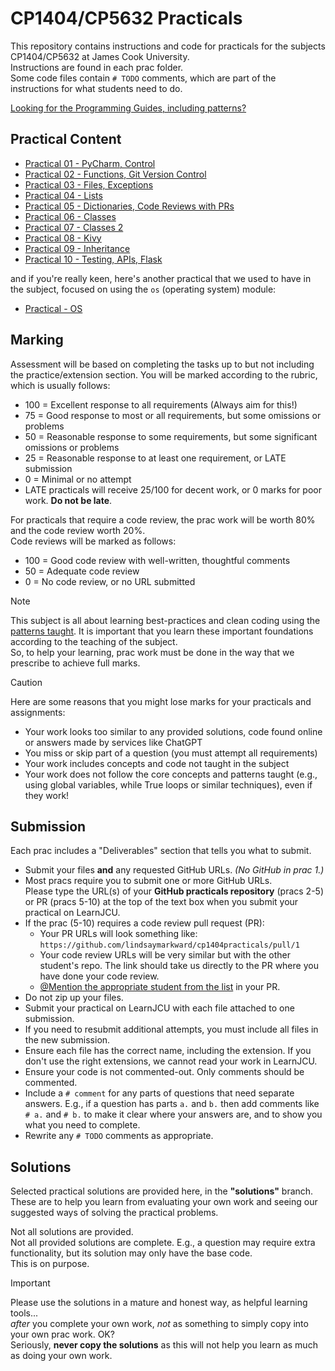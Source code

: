 # CP1404/CP5632 Practicals

This repository contains instructions and code for practicals for the subjects CP1404/CP5632 at James Cook
University.  
Instructions are found in each prac folder.  
Some code files contain `# TODO` comments, which are part of the instructions for what students need to do.

[Looking for the Programming Guides, including patterns?](https://github.com/CP1404/Starter/wiki/Programming-Patterns)

## Practical Content

* [Practical 01 - PyCharm, Control](./prac_01)
* [Practical 02 - Functions, Git Version Control](./prac_02)
* [Practical 03 - Files, Exceptions](./prac_03)
* [Practical 04 - Lists](./prac_04)
* [Practical 05 - Dictionaries, Code Reviews with PRs](./prac_05)
* [Practical 06 - Classes](./prac_06)
* [Practical 07 - Classes 2](./prac_07)
* [Practical 08 - Kivy](./prac_08)
* [Practical 09 - Inheritance](./prac_09)
* [Practical 10 - Testing, APIs, Flask](./prac_10)

and if you're really keen, here's another practical that we used to have in the subject, focused on using the `os`
(operating system) module:

* [Practical - OS](./prac_os)

## Marking

Assessment will be based on completing the tasks up to but not including
the practice/extension section. You will be marked according to the rubric, which is usually follows:

- 100 = Excellent response to all requirements (Always aim for this!)
- 75 = Good response to most or all requirements, but some omissions or problems
- 50 = Reasonable response to some requirements, but some significant omissions or problems
- 25 = Reasonable response to at least one requirement, or LATE submission
- 0 = Minimal or no attempt
- LATE practicals will receive 25/100 for decent work, or 0 marks for poor work. **Do not be late**.

For practicals that require a code review, the prac work will be worth 80% and the code review worth 20%.  
Code reviews will be marked as follows:

- 100 = Good code review with well-written, thoughtful comments
- 50 = Adequate code review
- 0 = No code review, or no URL submitted

> [!NOTE]
> This subject is all about learning best-practices and clean coding using
> the [patterns taught](https://github.com/CP1404/Starter/wiki/Programming-Patterns).
> It is important that you learn these important foundations according to the teaching of the subject.    
> So, to help your learning, prac work must be done in the way that we prescribe to achieve full marks.

> [!CAUTION]
> Here are some reasons that you might lose marks for your practicals and assignments:
> - Your work looks too similar to any provided solutions, code found online or answers made by services like ChatGPT
> - You miss or skip part of a question (you must attempt all requirements)
> - Your work includes concepts and code not taught in the subject
> - Your work does not follow the core concepts and patterns taught (e.g., using global variables, while True loops or
    similar techniques), even if they work!

## Submission

Each prac includes a "Deliverables" section that tells you what to submit.

- Submit your files **and** any requested GitHub URLs. _(No GitHub in prac 1.)_
- Most pracs require you to submit one or more GitHub URLs.  
  Please type the URL(s) of your **GitHub practicals repository** (pracs 2-5) or PR (pracs 5-10) at the
  top of the text box when you submit your practical on LearnJCU.
- If the prac (5-10) requires a code review pull request (PR):
    - Your PR URLs will look something like: `https://github.com/lindsaymarkward/cp1404practicals/pull/1`
    - Your code review URLs will be very similar but with the other student's repo. The link should take us directly to
      the PR where you have done your code review.
    - [@Mention the appropriate student from the list](https://github.com/CP1404/Starter/wiki/Code-Review-Order) in your PR.
- Do not zip up your files.
- Submit your practical on LearnJCU with each file attached to one submission.
- If you need to resubmit additional attempts, you must include all files in the new submission.
- Ensure each file has the correct name, including the extension. If you don't use the right extensions, we cannot read
  your work in LearnJCU.
- Ensure your code is not commented-out. Only comments should be commented.
- Include a `# comment` for any parts of questions that need separate answers. E.g., if a question has parts `a.`
  and `b.` then add comments like `# a.` and `# b.` to make it clear where your answers are, and to show you what you
  need to complete.
- Rewrite any `# TODO` comments as appropriate.

## Solutions

Selected practical solutions are provided here, in the **"solutions"** branch.  
These are to help you learn from evaluating your own work and seeing our suggested ways of solving the practical
problems.

Not all solutions are provided.  
Not all provided solutions are complete.
E.g., a question may require extra functionality, but its solution may only have the base code.  
This is on purpose.

> [!IMPORTANT]
> Please use the solutions in a mature and honest way, as helpful learning tools...  
> _after_ you complete your own work, _not_ as something to simply copy into your own prac work. OK?  
> Seriously, **never copy the solutions** as this will not help you learn as much as doing your own work.
